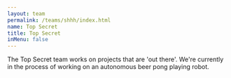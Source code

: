 ```yaml
---
layout: team
permalink: /teams/shhh/index.html
name: Top Secret
title: Top Secret
inMenu: false
---
```


The Top Secret team works on projects that are 'out there'. We're currently in
the process of working on an autonomous beer pong playing robot.
